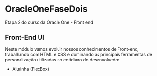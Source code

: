 # OracleOneFaseDois
Etapa 2 do curso da Oracle One - Front end 


## Front-End UI #

Neste módulo vamos evoluir nossos conhecimentos de Front-end,
trabalhando com HTML e CSS e dominando as principais ferramentas de personalização
utilizadas no cotidiano do desenvolvedor.

* Alurinha (FlexBox)
